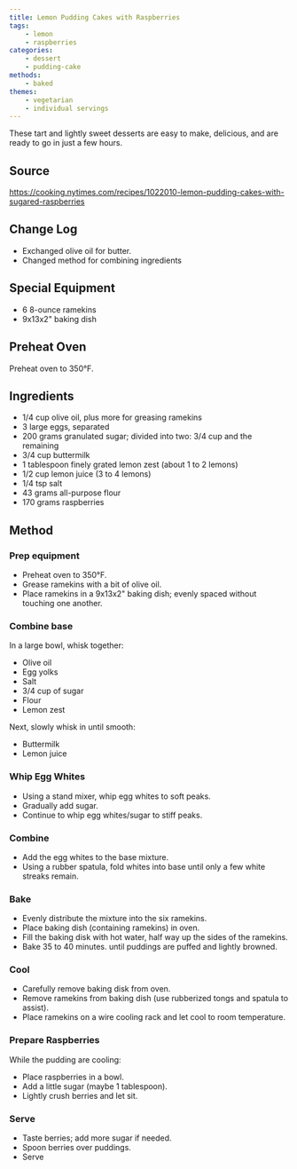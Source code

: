 ```yaml
---
title: Lemon Pudding Cakes with Raspberries
tags:
    - lemon
    - raspberries
categories: 
    - dessert
    - pudding-cake
methods:
    - baked
themes:
    - vegetarian
    - individual servings
---
```


These tart and lightly sweet desserts are easy to make, delicious, and
are ready to go in just a few hours.

## Source

https://cooking.nytimes.com/recipes/1022010-lemon-pudding-cakes-with-sugared-raspberries

## Change Log

-   Exchanged olive oil for butter.
-   Changed method for combining ingredients

## Special Equipment

-   6 8-ounce ramekins
-   9x13x2" baking dish

## Preheat Oven

Preheat oven to 350°F.

## Ingredients

-   1/4 cup olive oil, plus more for greasing ramekins
-   3 large eggs, separated
-   200 grams granulated sugar; divided into two: 3/4 cup and the
    remaining
-   3/4 cup buttermilk
-   1 tablespoon finely grated lemon zest (about 1 to 2 lemons)
-   1/2 cup lemon juice (3 to 4 lemons)
-   1/4 tsp salt
-   43 grams all-purpose flour
-   170 grams raspberries

## Method

### Prep equipment

-   Preheat oven to 350°F.
-   Grease ramekins with a bit of olive oil.
-   Place ramekins in a 9x13x2" baking dish; evenly spaced without
    touching one another.

### Combine base

In a large bowl, whisk together:

-   Olive oil
-   Egg yolks
-   Salt
-   3/4 cup of sugar
-   Flour
-   Lemon zest

Next, slowly whisk in until smooth:

-   Buttermilk
-   Lemon juice

### Whip Egg Whites

-   Using a stand mixer, whip egg whites to soft peaks.
-   Gradually add sugar.
-   Continue to whip egg whites/sugar to stiff peaks.

### Combine

-   Add the egg whites to the base mixture.
-   Using a rubber spatula, fold whites into base until only a few white
    streaks remain.

### Bake

-   Evenly distribute the mixture into the six ramekins.
-   Place baking dish (containing ramekins) in oven.
-   Fill the baking disk with hot water, half way up the sides of the
    ramekins.
-   Bake 35 to 40 minutes. until puddings are puffed and lightly
    browned.

### Cool

-   Carefully remove baking disk from oven.
-   Remove ramekins from baking dish (use rubberized tongs and spatula
    to assist).
-   Place ramekins on a wire cooling rack and let cool to room
    temperature.

### Prepare Raspberries

While the pudding are cooling:

-   Place raspberries in a bowl.
-   Add a little sugar (maybe 1 tablespoon).
-   Lightly crush berries and let sit.

### Serve

-   Taste berries; add more sugar if needed.
-   Spoon berries over puddings.
-   Serve
